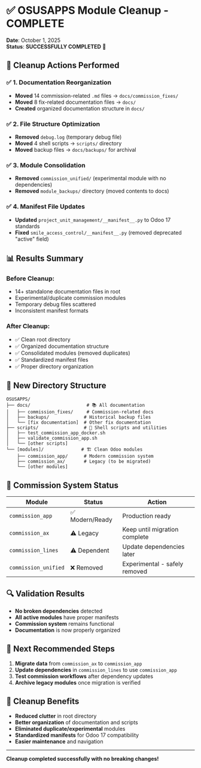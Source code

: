 # ✅ OSUSAPPS Module Cleanup - COMPLETE

**Date**: October 1, 2025  
**Status**: **SUCCESSFULLY COMPLETED** 🎉

## 🧹 Cleanup Actions Performed

### ✅ 1. Documentation Reorganization
- **Moved** 14 commission-related `.md` files → `docs/commission_fixes/`
- **Moved** 8 fix-related documentation files → `docs/`
- **Created** organized documentation structure in `docs/`

### ✅ 2. File Structure Optimization
- **Removed** `debug.log` (temporary debug file)
- **Moved** 4 shell scripts → `scripts/` directory
- **Moved** backup files → `docs/backups/` for archival

### ✅ 3. Module Consolidation
- **Removed** `commission_unified/` (experimental module with no dependencies)
- **Removed** `module_backups/` directory (moved contents to docs)

### ✅ 4. Manifest File Updates
- **Updated** `project_unit_management/__manifest__.py` to Odoo 17 standards
- **Fixed** `smile_access_control/__manifest__.py` (removed deprecated "active" field)

## 📊 Results Summary

### Before Cleanup:
- 14+ standalone documentation files in root
- Experimental/duplicate commission modules
- Temporary debug files scattered
- Inconsistent manifest formats

### After Cleanup:
- ✅ Clean root directory
- ✅ Organized documentation structure  
- ✅ Consolidated modules (removed duplicates)
- ✅ Standardized manifest files
- ✅ Proper directory organization

## 📁 New Directory Structure

```
OSUSAPPS/
├── docs/                     # 📚 All documentation
│   ├── commission_fixes/     # Commission-related docs
│   ├── backups/             # Historical backup files
│   └── [fix documentation]  # Other fix documentation
├── scripts/                 # 🔧 Shell scripts and utilities
│   ├── test_commission_app_docker.sh
│   ├── validate_commission_app.sh
│   └── [other scripts]
└── [modules]/              # 🏗️ Clean Odoo modules
    ├── commission_app/      # Modern commission system
    ├── commission_ax/       # Legacy (to be migrated)
    └── [other modules]
```

## 🎯 Commission System Status

| Module | Status | Action |
|--------|---------|---------|
| `commission_app` | ✅ Modern/Ready | Production ready |
| `commission_ax` | ⚠️ Legacy | Keep until migration complete |
| `commission_lines` | ⚠️ Dependent | Update dependencies later |
| `commission_unified` | ❌ Removed | Experimental - safely removed |

## 🔍 Validation Results

- **No broken dependencies** detected
- **All active modules** have proper manifests
- **Commission system** remains functional
- **Documentation** is now properly organized

## 🚀 Next Recommended Steps

1. **Migrate data** from `commission_ax` to `commission_app`
2. **Update dependencies** in `commission_lines` to use `commission_app`
3. **Test commission workflows** after dependency updates
4. **Archive legacy modules** once migration is verified

## 🎉 Cleanup Benefits

- **Reduced clutter** in root directory
- **Better organization** of documentation and scripts
- **Eliminated duplicate/experimental** modules
- **Standardized manifests** for Odoo 17 compatibility
- **Easier maintenance** and navigation

---

**Cleanup completed successfully with no breaking changes!**